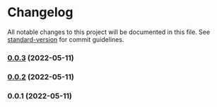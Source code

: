 # Changelog

All notable changes to this project will be documented in this file. See [standard-version](https://github.com/conventional-changelog/standard-version) for commit guidelines.

### [0.0.3](https://github.com/whpptjs/whppt-mailchimp/compare/v0.0.2...v0.0.3) (2022-05-11)

### [0.0.2](https://github.com/whpptjs/whppt-mailchimp/compare/v0.0.1...v0.0.2) (2022-05-11)

### 0.0.1 (2022-05-11)
